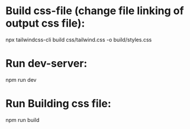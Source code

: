 # Build css-file (change file linking of output css file):

npx tailwindcss-cli build css/tailwind.css -o build/styles.css

# Run dev-server:

npm run dev

# Run Building css file:

npm run build